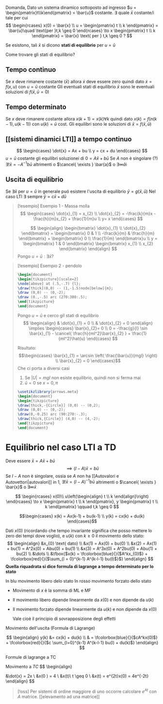 Domanda, Dato un sistema dinamico sottoposto ad ingresso $u = \begin{pmatrix}t\\k\end{pmatrix} = \bar{u}$ costante.
$\exists$ quale $\bar{x}$ costante/i tale per cui
 $$
\begin{rcases}
x(0) = \bar{x} \\
u = \begin{pmatrix}
t \\
k
\end{pmatrix} = \bar{u}\quad \text{per }t,k \geq 0
\end{rcases} \to x \begin{pmatrix}
t \\
k
\end{pmatrix} = \bar{x} 
\text{ per } t,k \geq 0 ?
$$

Se esistono, tali $\bar{x}$ si dicono **stati di equilibrio** per $u = \bar{u}$


Come trovare gli stati di equilibrio?

## Tempo continuo
Se $x$ deve rimanere costante ($\bar{x}$) allora $\dot{x}$ deve essere zero quindi dato $\dot{x} = f(x,u)$
con $u = \bar{u}$ costante
Gli eventuali stati di equilibrio $\bar{x}$ sono le eventuali soluzioni di $f(\bar{x},\bar{u}=0)$



## Tempo determinato
Se $x$ deve rimanere costante allora $x(k+1) = x(k) \forall k$ quindi dato $x(k) = f(n(k-1),u(k-1))$ con $u(k) = \bar{u}$ cost.
Gli equilibri sono le soluzioni di $\bar{x} = f(\bar{x},\bar{u})$

## [[sistemi dinamici LTI]] a tempo continuo
$$
\begin{cases}
\dot{x} = Ax + bu \\
y = cx + du
\end{cases}
$$
$u=\bar{u}$ costante gli equilibri soluzionei di $0 = A\bar{x} + b\bar{u}$
Se $A$ non è singolare (?) $\exists! \bar{x} = -A^{-1}b\bar{u}$
altrimenti o $\cancel{ \exists } \bar{a}$ o $\exists \infty \bar{a}$i

## Uscita di equilibrio
Se $\exists \bar{x}$ per $u = \bar{u}$ in generale puó esistere l'uscita di equilibrio $\bar{y} = g(\bar{x},\bar{u})$
Nel caso LTI $\exists$ sempre $\bar{y} = c\bar{x} + d\bar{u}$



>[!esempio] Esempio 1 - Massa molla
> $$
>\begin{cases}
>\dot{x}_{1} = x_{2} \\
\dot{x}_{2} = -\frac{k}{m}x - \frac{h}{m}x_{2} + \frac{1}{m}u \\
y= x
>\end{cases}
>$$
>
> $$
> \begin{align}
> \begin{bmatrix}
>\dot{x}_{1} \\
> \dot{x}_{2}
>\end{bmatrix} = \begin{bmatrix}
>0 & 1 \\
>-\frac{k}{m} & \frac{h}{m}
>\end{bmatrix} + \begin{bmatrix}
>0 \\
>\frac{1}{m}
>\end{bmatrix}u \\
>y = \begin{bmatrix}
1 & 0
\end{bmatrix} \begin{bmatrix}
x_{1} \\
x_{2}
\end{bmatrix}
>\end{align}
>$$
>Pongo $u = \bar{u} : \exists \bar{x}$?


>[!esempio] Esempio 2 - pendolo
> ```tikz
>\begin{document}
>\begin{tikzpicture}[scale=2]
>\node[above] at (.5,-.7) {l};
>\draw[thick](0,0) -- (1,-1.5)node[below]{m};
>\draw (0,0) -- (0,-2);
>\draw (0.,-.5) arc (270:300:.5);
>\end{tikzpicture}
>\end{document}
>```
>
>Pongo $u = \bar{u}$ e cerco gil stati di equilibrio
> $$
> \begin{align}
> & \dot{x}_{1} = 0 \\
>  & \dot{x}_{2} = 0
>\end{align} \implies \begin{cases}
>\bar{x}_{2}= 0 \\
>0 = -\frac{g}{l} \sin \bar{x}_{1} - \cancel{ \frac{h}{ml^2}\bar{x}_{2} } + \frac{1}{ml^2}\hat{u}
>\end{cases}
>$$
>
>Risultato:
>$$\begin{cases}
>\bar{x}_{1} = \arcsin \left( \frac{\bar{u}}{mgl} \right) \\
>\bar{x}_{2} = 0
>\end{cases}$$
>Che ci porta a diversi casi
>1. Se $|U| = mgl$ non esiste equilibrio, quindi non si ferma mai
>2. $\bar{u}=0$ se $x = 0, \pi$
>   
>   ```tikz
> \usetikzlibrary{arrows.meta}
>\begin{document}
>\begin{tikzpicture}
>\draw[thick,-{Circle}] (0,0) -- (0,2);
>\draw (0,0) -- (0,-2);
>\draw(0,-0.25) arc (90:270:-.3);
>\draw[thick,{Circle}] (4,0) -- (4,-2);
>\end{tikzpicture}
>\end{document}
>```


# Equilibrio nel caso LTI a TD
Deve essere $\bar{x} = A\bar{x} + b\bar{u}$
$$
\implies (I - A) \bar{x} = b\bar{u}
$$
Se $I - A$ non è singolare, ossia se $A$ non ha [[Autovalori e Autovettori|autovalori]] in $1$, $\exists! \bar{x} = (I-A)^{-1}b\bar{u}$ altrimenti o $\cancel{ \exists } \bar{x}$ o $\exists \infty \bar{x}$


$$
\begin{rcases}
x(0)\\
u\left(\begin{align}
t \\
k
\end{align}\right)
\end{rcases} \to x \begin{pmatrix}
t \\
k
\end{pmatrix}, y \begin{pmatrix}
t \\
k
\end{pmatrix} \qquad t,k \geq 0
$$

$$\begin{cases}
x(k) = Ax(k-1) + bu(k-1) \\
y(k) = cx(k) + du(k)
\end{cases}$$

Dati $x(0)$ (ricordando che tempo invariante significa che posso mettere lo zero dei tempi dove voglio), e $u(k)$ con $k \geq 0$ il movimento dello stato:
$$
\begin{align}
&x_{0} \text{ dato} \\
&x(1) = Ax(0) + bu(0) \\
&x(2) = Ax(1) + bu(1) = A^2x(0) + Abu(0) + bu(1) \\
&x(3) = A^3x(0) + A^2bu(0) + Abu(1) + bu(2) \\
&\dots \\
&\fbox{$x(k) = \fcolorbox{blue}{}{$A^kx_{0}$} + \fcolorbox{red}{}{$\sum_{l = 0}^{k-1} A^{k-l-1} bu(l)$}$}
\end{align}
$$
**Quella riquadrata si dice formula di lagrange a tempo determinato per lo stato**

In blu movimento libero delo stato
In rosso movimento forzato dello stato

- Movimento di $x$ è la somma di ML e MF
- Il movimento libero dipende linearmente da $x(0)$ e non dipende da $u(k)$
- Il movimento forzato dipende linearmente da $u(k)$ e non dipende da $x(0)$
  
  Vale cioè il principio di sovrapposizione degli effetti

Movimento dell'uscita (Formula di Lagrange)

$$
\begin{align}
y(k) &= cx(k) + du(k) \\
 & = \fcolorbox{blue}{}{$cA^kx(0)$} + \fcolorbox{red}{}{$c \sum_{l=0}^{k-1} A^{k-l-1} bu(l) + du(k)$}
\end{align}
$$

Formule di lagrange a TC


Movimento a $TC$
$$
\begin{align}

&\dot{x} = 2x \\
&x(0 ) = 4 \\
&x(t)\ t \geq 0 \\
&x(t) = e^{2t}x(0) = 4e^{-2t}
\end{align}
$$

>[!oss]
>Per sistemi di ordine maggiore di uno occorre calcolare $e^{At}$ con $A$ matrice. [[elevamento ad una matrice]]

